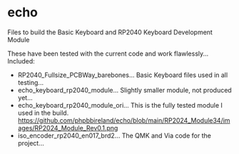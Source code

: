 # echo
Files to build the Basic Keyboard and RP2040 Keyboard Development Module

These have been tested with the current code and work flawlessly...
Included: 
+ RP2040_Fullsize_PCBWay_barebones... Basic Keyboard files used in all testing...
+ echo_keyboard_rp2040_module... Slightly smaller module, not produced yet...
+ echo_keyboard_rp2040_module_ori... This is the fully tested module I used in the build. https://github.com/phpbbireland/echo/blob/main/RP2024_Module34/images/RP2024_Module_Rev0.1.png
+ iso_encoder_rp2040_en017_brd2...   The QMK and Via code for the project...
